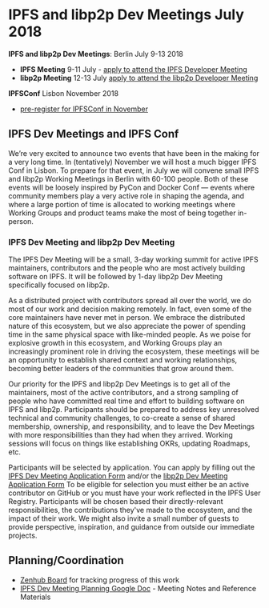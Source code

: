 # IPFS and libp2p Dev Meetings July 2018

**IPFS and libp2p Dev Meetings**: Berlin July 9-13 2018
- **IPFS Meeting** 9-11 July - [apply to attend the IPFS Developer Meeting](https://goo.gl/forms/sVRjrW1CA61FTwl12)
- **libp2p Meeting** 12-13 July [apply to attend the libp2p Developer Meeting](https://goo.gl/forms/8YpFQ7D00s5gC3hw2)

**IPFSConf** Lisbon November 2018
- [pre-register for IPFSConf in November](https://goo.gl/forms/0Pu6VZzG8pRAmrrv2)

## IPFS Dev Meetings and IPFS Conf

We’re very excited to announce two events that have been in the making for a very long time. In (tentatively) November we will host a much bigger IPFS Conf in Lisbon. To prepare for that event, in July we will convene small IPFS and libp2p Working Meetings in Berlin with 60-100 people. Both of these events will be loosely inspired by PyCon and Docker Conf — events where community members play a very active role in shaping the agenda, and where a large portion of time is allocated to working meetings where Working Groups and product teams make the most of being together in-person. 

### IPFS Dev Meeting and libp2p Dev Meeting

The IPFS Dev Meeting will be a small, 3-day working summit for active IPFS maintainers, contributors and the people who are most actively building software on IPFS. It will be followed by 1-day libp2p Dev Meeting specifically focused on libp2p. 

As a distributed project with contributors spread all over the world, we do most of our work and decision making remotely. In fact, even some of the core maintainers have never met in person. We embrace the distributed nature of this ecosystem, but we also appreciate the power of spending time in the same physical space with like-minded people. As we poise for explosive growth in this ecosystem, and Working Groups play an increasingly prominent role in driving the ecosystem, these meetings will be an opportunity to establish shared context and working relationships, becoming better leaders of the communities that grow around them.

Our priority for the IPFS and libp2p Dev Meetings is to get all of the maintainers, most of the active contributors, and a strong sampling of people who have committed real time and effort to building software on IPFS and libp2p. Participants should be prepared to address key unresolved technical and community challenges, to co-create a sense of shared membership, ownership, and responsibility, and to leave the Dev Meetings with more responsibilities than they had when they arrived. Working sessions will focus on things like establishing OKRs, updating Roadmaps, etc.

Participants will be selected by application. You can apply by filling out the [IPFS Dev Meeting Application Form](https://goo.gl/forms/sVRjrW1CA61FTwl12) and/or the [libp2p Dev Meeting Application Form](https://goo.gl/forms/8YpFQ7D00s5gC3hw2) To be eligible for selection you must either be an active contributor on GitHub or you must have your work reflected in the IPFS User Registry. Participants will be chosen based their directly-relevant responsibilities, the contributions they've made to the ecosystem, and the impact of their work. We might also invite a small number of guests to provide perspective, inspiration, and guidance from outside our immediate projects.


## Planning/Coordination
- [Zenhub Board](https://app.zenhub.com/workspace/o/protocol/event-ipfs-summit-2018/boards) for tracking progress of this work
- [IPFS Dev Meeting Planning Google Doc](https://docs.google.com/document/d/1wDyGcCOOSofT9rXqx0DUgV62bUpN0_GXvuVC2Pj-jeo/edit?ts=5ae380b4#) - Meeting Notes and Reference Materials 






